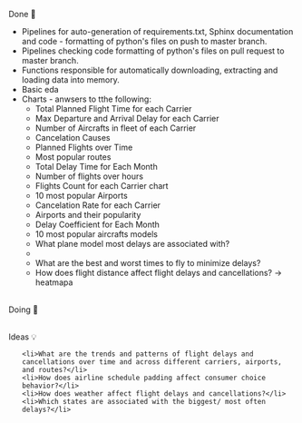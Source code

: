 Done 🎉
<ul>
    <li>Pipelines for auto-generation of requirements.txt, Sphinx documentation and code - formatting of python's files on push to master branch.</li>
    <li>Pipelines checking code formatting of python's files on pull request to master branch.</li>
    <li>Functions responsible for automatically downloading, extracting and loading data into memory.</li>
    <li>Basic eda</li>
    <li>Charts - anwsers to tthe following:
        <ul>
            <li>Total Planned Flight Time for each Carrier</li>
            <li>Max Departure and Arrival Delay for each Carrier</li>
            <li>Number of Aircrafts in fleet of each Carrier</li>
            <li>Cancelation Causes</li>
            <li>Planned Flights over Time</li>
            <li>Most popular routes</li>
            <li>Total Delay Time for Each Month</li>
            <li>Number of flights over hours</li>
            <li>Flights Count for each Carrier chart</li>
            <li>10 most popular Airports</li>
            <li>Cancelation Rate for each Carrier</li>
            <li>Airports and their popularity</li>                                            
            <li>Delay Coefficient for Each Month</li>
            <li>10 most popular aircrafts models</li>
            <li>What plane model most delays are associated with?<li>
            <li>What are the best and worst times to fly to minimize delays?</li>
            <li>How does flight distance affect flight delays and cancellations? -> heatmapa</li> 
        </ul>
    </li>
</ul>
<br>
Doing 🥸
<ul>
</ul>
<br>
Ideas 💡
<ul>
    
    <li>What are the trends and patterns of flight delays and cancellations over time and across different carriers, airports, and routes?</li>
    <li>How does airline schedule padding affect consumer choice behavior?</li>
    <li>How does weather affect flight delays and cancellations?</li>
    <li>Which states are associated with the biggest/ most often delays?</li>
    
</ul>
